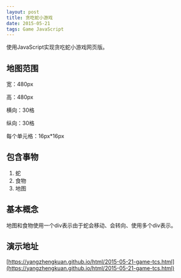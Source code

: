 ```yaml
---
layout: post
title: 贪吃蛇小游戏
date: 2015-05-21
tags: Game JavaScript
---
```


使用JavaScript实现贪吃蛇小游戏网页版。

## 地图范围

宽：480px

高：480px

横向：30格

纵向：30格

每个单元格：16px*16px

## 包含事物

1. 蛇
2. 食物
3. 地图

## 基本概念

地图和食物使用一个div表示由于蛇会移动、会转向、使用多个div表示。

## 演示地址

[https://yangzhengkuan.github.io/html/2015-05-21-game-tcs.html](https://yangzhengkuan.github.io/html/2015-05-21-game-tcs.html)
